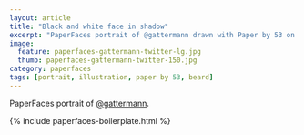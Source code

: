 ```yaml
---
layout: article
title: "Black and white face in shadow"
excerpt: "PaperFaces portrait of @gattermann drawn with Paper by 53 on an iPad."
image: 
  feature: paperfaces-gattermann-twitter-lg.jpg
  thumb: paperfaces-gattermann-twitter-150.jpg
category: paperfaces
tags: [portrait, illustration, paper by 53, beard]
---
```


PaperFaces portrait of [@gattermann](http://twitter.com/gattermann).

{% include paperfaces-boilerplate.html %}